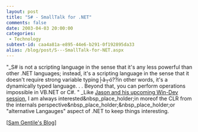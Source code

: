 ```yaml
---
layout: post
title: "S# - SmallTalk for .NET"
comments: false
date: 2003-04-03 20:00:00
categories:
 - Technology
subtext-id: caa4a81a-e895-44e6-b291-0f192895da33
alias: /blog/post/S---SmallTalk-for-NET.aspx
---
```



"_S# is not a scripting language in the sense that it's any less powerful than other .NET languages; instead, it's a scripting language in the sense that it doesn't require strong variable typing├â┬ó??in other words, it's a dynamically typed language. . . Beyond that, you can perform operations impossible in VB.NET or C#. " _Like [Jason and his upcoming Win-Dev session](http://butrain.bu.edu/windev/track1.asp), I am always interested&nbsp_place_holder;in moreof the CLR from the internals perspective&nbsp_place_holder;&nbsp_place_holder;or "alternative Langauges" aspect of .NET to keep things interesting.

[[Sam Gentile's Blog](http://dotnetweblogs.com/sgentile/)] 
